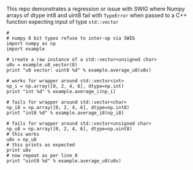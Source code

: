 This repo demonstrates a regression or issue with SWIG where Numpy
arrays of dtype int8 and uint8 fail with `TypeError` when passed to a C++
function expecting input of type `std::vector`

```
#
# numpy 8 bit types refuse to inter-op via SWIG
import numpy as np
import example

# create a raw instance of a std::vector<unsigned char>
u8v = example.u8_vector(8)
print "u8 vector: uint8 %d" % example.average_u8(u8v)

# works for wrapper around std::vector<int>
np_i = np.array([0, 2, 4, 6], dtype=np.int)
print "int %d" % example.average_i(np_i)

# fails for wrapper around std::vector<char>
np_i8 = np.array([0, 2, 4, 6], dtype=np.int8)
print "int8 %d" % example.average_i8(np_i8)

# fails for wrapper around std::vector<unsigned char>
np_u8 = np.array([0, 2, 4, 6], dtype=np.uint8)
# this works
u8v = np_u8
# this prints as expected
print u8v
# now repeat as per line 8
print "uint8 %d" % example.average_u8(u8v)

```